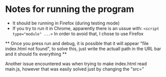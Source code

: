 # Notes for running the program
- It should be running in Firefox (during testing mode)
- If you try to run it in Chrome, apparently there is an ussue with:
``` <script type="module" ...> ```
In order to avoid that, I chose to use Firefox

** Once you press run and debug, it is possible that it will appear "file index.html not found", to solve this, just write the actuall path in the URL bar and it should fix everything **

Another issue encountered was when trying to make index.html read main.js, however that was easily solved just by changing the "src="
